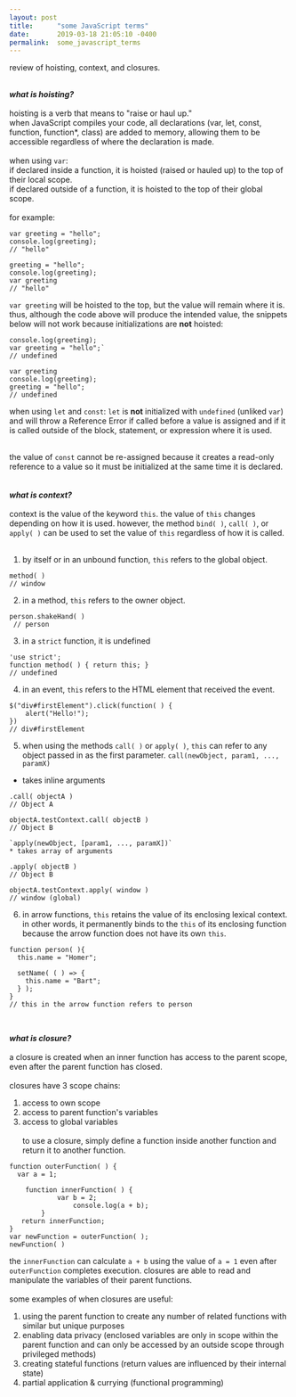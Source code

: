 ```yaml
---
layout: post
title:      "some JavaScript terms"
date:       2019-03-18 21:05:10 -0400
permalink:  some_javascript_terms
---
```



review of hoisting, context, and closures.<br><br>

***what is hoisting?*** 
<br><br>
hoisting is a verb that means to "raise or haul up."<br>
when JavaScript compiles your code, all declarations (var, let, const, function, function*, class) are added to memory, allowing them to be accessible regardless of where the declaration is made.
<br><br>
when using `var`:<br>
if declared inside a function, it is hoisted (raised or hauled up) to the top of their local scope.<br>
if declared outside of a function, it is hoisted to the top of their global scope.
<br><br>
for example:
```
var greeting = "hello";
console.log(greeting);
// "hello"
```

```
greeting = "hello";
console.log(greeting);
var greeting
// "hello"
```
`var greeting` will be hoisted to the top, but the value will remain where it is. thus, although the code above will produce the intended value, the snippets below will not work because initializations are **not** hoisted:

```
console.log(greeting);
var greeting = "hello";`
// undefined
```

```
var greeting
console.log(greeting);
greeting = "hello";
// undefined
```

when using `let` and `const`:
`let` is **not** initialized with `undefined` (unliked `var`) and will throw a Reference Error if called before a value is assigned and if it is called outside of the block, statement, or expression where it is used.<br><br>

the value of `const` cannot be re-assigned because it creates a read-only reference to a value so it must be initialized at the same time it is declared.
<br><br><br>
***what is context?***
<br><br>
context is the value of the keyword `this`. the value of `this` changes depending on how it is used. however, the method `bind( )`, `call( )`, or `apply( )` can be used to set the value of `this` regardless of how it is called.
<br><br>
1. by itself or in an unbound function, `this` refers to the global object.
```
method( )
// window
```

2. in a method, `this` refers to the owner object.
```
person.shakeHand( )
 // person
```

3. in a `strict` function, it is undefined
```
'use strict';
function method( ) { return this; }
// undefined
```

4. in an event, `this` refers to the HTML element that received the event.
```
$("div#firstElement").click(function( ) {
    alert("Hello!");
})
// div#firstElement
```

5. when using the methods `call( )` or `apply( )`, `this` can refer to any object passed in as the first parameter.
`call(newObject, param1, ..., paramX)`
* takes inline arguments

```
.call( objectA )
// Object A
```
```
objectA.testContext.call( objectB )
// Object B
```

```
`apply(newObject, [param1, ..., paramX])`
* takes array of arguments
```
```
.apply( objectB )
// Object B
```
```
objectA.testContext.apply( window )
// window (global)
```
		
6. in arrow functions, `this` retains the value of its enclosing lexical context. in other words, it permanently binds to the `this` of its enclosing function because the arrow function does not have its own `this`.

```
function person( ){
  this.name = "Homer";

  setName( ( ) => {
    this.name = "Bart";
  } );
}
// this in the arrow function refers to person
```
<br>

***what is closure?***
<br><br>
a closure is created when an inner function has access to the parent scope, even after the parent function has closed. 
<br><br>
closures have 3 scope chains:
1. access to own scope
2. access to parent function's variables
3. access to global variables
<br><br>
to use a closure, simply define a function inside another function and return it to another function.

```
function outerFunction( ) {
  var a = 1;

    function innerFunction( ) {
		    var b = 2;
				console.log(a + b);
		}
   return innerFunction;
}
var newFunction = outerFunction( );
newFunction( )
```

the `innerFunction` can calculate `a + b` using the value of `a = 1` even after `outerFunction` completes execution. closures are able to read and manipulate the variables of their parent functions.
<br><br>
some examples of when closures are useful:
1. using the parent function to create any number of related functions with similar but unique purposes
2. enabling data privacy (enclosed variables are only in scope within the parent function and can only be accessed by an outside scope through privileged methods)
2. creating stateful functions (return values are influenced by their internal state)
3. partial application & currying (functional programming)
